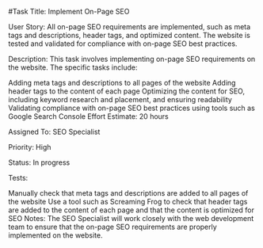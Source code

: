 #Task Title: Implement On-Page SEO

User Story: All on-page SEO requirements are implemented, such as meta tags and descriptions, header tags, and optimized content. The website is tested and validated for compliance with on-page SEO best practices.

Description: This task involves implementing on-page SEO requirements on the website. The specific tasks include:

Adding meta tags and descriptions to all pages of the website
Adding header tags to the content of each page
Optimizing the content for SEO, including keyword research and placement, and ensuring readability
Validating compliance with on-page SEO best practices using tools such as Google Search Console
Effort Estimate: 20 hours

Assigned To: SEO Specialist

Priority: High

Status: In progress

Tests:

Manually check that meta tags and descriptions are added to all pages of the website
Use a tool such as Screaming Frog to check that header tags are added to the content of each page and that the content is optimized for SEO
Notes: The SEO Specialist will work closely with the web development team to ensure that the on-page SEO requirements are properly implemented on the website.
